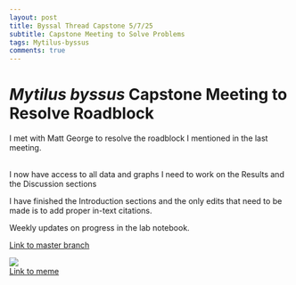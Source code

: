 ```yaml
---
layout: post
title: Byssal Thread Capstone 5/7/25
subtitle: Capstone Meeting to Solve Problems
tags: Mytilus-byssus
comments: true
---
```


# *Mytilus byssus* Capstone Meeting to Resolve Roadblock
I met with Matt George to resolve the roadblock I mentioned in the last meeting.

<br> I now have access to all data and graphs I need to work on the Results and the Discussion sections

I have finished the Introduction sections and the only edits that need to be made is to add proper in-text citations.

Weekly updates on progress in the lab notebook.

[Link to master branch](https://github.com/mattgeorgephd/PSMFC-mytilus-byssus-pilot)

![](https://i.redd.it/c9vmpuqeafm61.jpg)
<br> [Link to meme](https://www.google.com/url?sa=i&url=https%3A%2F%2Fwww.reddit.com%2Fr%2FProgrammerHumor%2Fcomments%2Fm2toqd%2Fwe_need_to_fix_everything%2F&psig=AOvVaw2UhKK7stX5SAAvL9DOTY9k&ust=1746551406763000&source=images&cd=vfe&opi=89978449&ved=0CBQQjRxqFwoTCIDTnJTpjI0DFQAAAAAdAAAAABAE)
